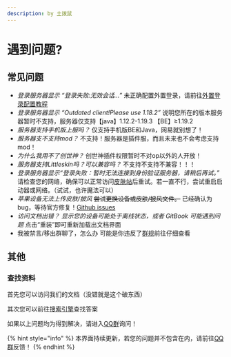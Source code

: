 ```yaml
---
description: by 土拨鼠
---
```


# 遇到问题?

## 常见问题

* _登录服务器显示 “登录失败:无效会话…”_  未正确配置外置登录，请前往[外置登录配置教程](wai-zhi-deng-lu.md)
* _登录服务器显示 “Outdated client!Please use 1.18.2”_ 说明您所在的版本服务器暂时不支持，服务器仅支持【java】1.12.2-1.19.3 【BE】≥1.19.2
* _服务器支持手机版上服吗？_ 仅支持手机版BE和Java，网易就别想了！
* _服务器支不支持mod？_ 不支持！服务器是插件服，而且未来也不会考虑支持mod！
* _为什么我用不了创世神？_ 创世神插件权限暂时不对op以外的人开放！
* _服务器支持Littleskin吗？可以兼容吗？_ 不支持不支持不兼容！！！
* _登录服务器显示“登录失败：暂时无法连接到身份脸证服务器，请稍后再试。”_  请检查您的网络，确保可以正常访问[皮肤站](https://skin.tbstmc.xyz)后重试。若一直不行，尝试重启启动器或网络。（试试，也许魔法可以）
* _苹果设备无法上传皮肤/披风_   ~~尝试更换设备或皮肤/披风文件。~~ 已经确认为bug，等待官方修复！[Github issues](https://github.com/bs-community/blessing-skin-server/issues/509)
* _访问文档出错？ 显示您的设备可能处于离线状态，或者 GitBook 可能遇到问题_  点击“重装”即可重新加载出文档界面
* 我被禁言/移出群聊了，怎么办   可能是你违反了[群规](../rules.md)前往仔细查看

## 其他

### 查找资料

首先您可以访问我们的文档（没错就是这个破东西）

其次您可以前往[搜索引擎](https://baidu.com)查找答案

如果以上问题均为得到解决，请进入[QQ群](https://jq.qq.com/?\_wv=1027\&k=ToOzeOPU)询问！



{% hint style="info" %}
本界面持续更新，若您的问题并不包含在内，请前往[QQ群](https://jq.qq.com/?\_wv=1027\&k=ToOzeOPU)反馈！
{% endhint %}
